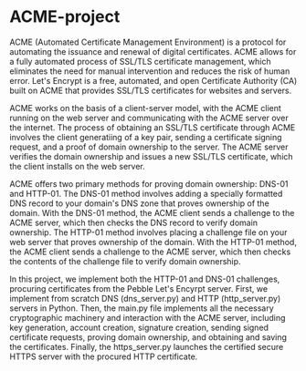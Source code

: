 # ACME-project

ACME (Automated Certificate Management Environment) is a protocol for automating the issuance and renewal of digital certificates. ACME allows for a fully automated process of SSL/TLS certificate management, which eliminates the need for manual intervention and reduces the risk of human error. Let's Encrypt is a free, automated, and open Certificate Authority (CA) built on ACME that provides SSL/TLS certificates for websites and servers. 

ACME works on the basis of a client-server model, with the ACME client running on the web server and communicating with the ACME server over the internet. The process of obtaining an SSL/TLS certificate through ACME involves the client generatiing of a key pair, sending a certificate signing request, and a proof of domain ownership to the server. The ACME server verifies the domain ownership and issues a new SSL/TLS certificate, which the client installs on the web server.

ACME offers two primary methods for proving domain ownership: DNS-01 and HTTP-01. The DNS-01 method involves adding a specially formatted DNS record to your domain's DNS zone that proves ownership of the domain. With the DNS-01 method, the ACME client sends a challenge to the ACME server, which then checks the DNS record to verify domain ownership.  The HTTP-01 method involves placing a challenge file on your web server that proves ownership of the domain. With the HTTP-01 method, the ACME client sends a challenge to the ACME server, which then checks the contents of the challenge file to verify domain ownership.

In this project, we implement both the HTTP-01 and DNS-01 challenges, procuring certificates from the Pebble Let's Encyrpt server. First, we implement from scratch DNS (dns_server.py) and HTTP (http_server.py) servers in Python. Then, the main.py file implements all the necessary cryptographic machinery and interaction with the ACME server, including key generation, account creation, signature creation, sending signed certificate requests, proving domain ownership, and obtaining and saving the certificates. Finally, the https_server.py launches the certified secure HTTPS server with the procured HTTP certificate.
